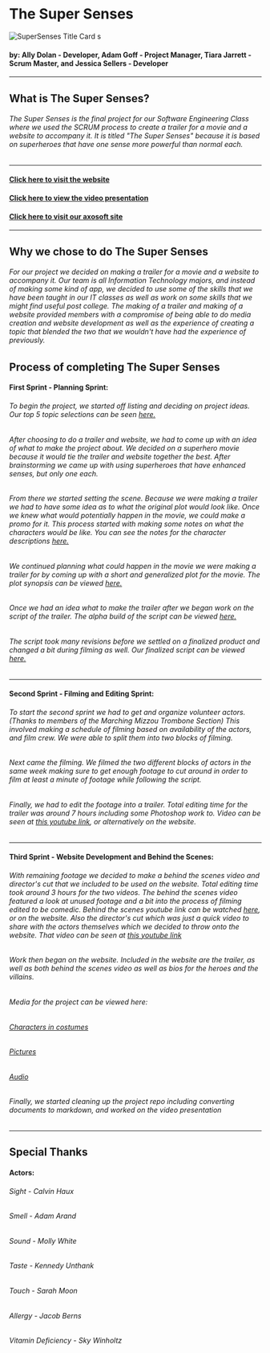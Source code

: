 # The Super Senses

![SuperSenses Title Card](SuperTitle.png)
s
#### by: Ally Dolan - Developer, Adam Goff - Project Manager, Tiara Jarrett - Scrum Master, and Jessica Sellers - Developer
---

## What is The Super Senses?

###### The Super Senses is the final project for our Software Engineering Class where we used the SCRUM process to create a trailer for a movie and a website to accompany it. It is titled "The Super Senses" because it is based on superheroes that have one sense more powerful than normal each.
---

#### [Click here to visit the website](http://ec2-54-91-111-24.compute-1.amazonaws.com/SuperSenses/supersenses.html)

#### [Click here to view the video presentation]()

#### [Click here to visit our axosoft site](https://tjk9b.axosoft.com/?version=full)
---

## Why we chose to do The Super Senses

###### For our project we decided on making a trailer for a movie and a website to accompany it. Our team is all Information Technology majors, and instead of making some kind of app, we decided to use some of the skills that we have been taught in our IT classes as well as work on some skills that we might find useful post college. The making of a trailer and making of a website provided members with a compromise of being able to do media creation and website development as well as the experience of creating a topic that blended the two that we wouldn't have had the experience of previously.

## Process of completing The Super Senses

#### First Sprint - Planning Sprint:

###### To begin the project, we started off listing and deciding on project ideas. Our top 5 topic selections can be seen [here.](ideas.md) 

###### After choosing to do a trailer and website, we had to come up with an idea of what to make the project about. We decided on a superhero movie because it would tie the trailer and website together the best. After brainstorming we came up with using superheroes that have enhanced senses, but only one each.

###### From there we started setting the scene. Because we were making a trailer we had to have some idea as to what the original plot would look like. Once we knew what would potentially happen in the movie, we could make a promo for it. This process started with making some notes on what the characters would be like. You can see the notes for the character descriptions [here.](charactersDescription.md)

###### We continued planning what could happen in the movie we were making a trailer for by coming up with a short and generalized plot for the movie. The plot synopsis can be viewed [here.](plotLine.md)

###### Once we had an idea what to make the trailer after we began work on the script of the trailer. The alpha build of the script can be viewed [here.](InitialScript.md)

###### The script took many revisions before we settled on a finalized product and changed a bit during filming as well. Our finalized script can be viewed [here.](FinalScript.md)

---

#### Second Sprint - Filming and Editing Sprint:

###### To start the second sprint we had to get and organize volunteer actors. (Thanks to members of the Marching Mizzou Trombone Section) This involved making a schedule of filming based on availability of the actors, and film crew. We were able to split them into two blocks of filming.

###### Next came the filming. We filmed the two different blocks of actors in the same week making sure to get enough footage to cut around in order to film at least a minute of footage while following the script.

###### Finally, we had to edit the footage into a trailer. Total editing time for the trailer was around 7 hours including some Photoshop work to. Video can be seen at [this youtube link](https://www.youtube.com/watch?v=eR3EEEJBTiI), or alternatively on the website.

---

#### Third Sprint - Website Development and Behind the Scenes:

###### With remaining footage we decided to make a behind the scenes video and director's cut that we included to be used on the website. Total editing time took around 3 hours for the two videos. The behind the scenes video featured a look at unused footage and a bit into the process of filming edited to be comedic. Behind the scenes youtube link can be watched [here](https://www.youtube.com/watch?v=9L1cMk3g_a8), or on the website. Also the director's cut which was just a quick video to share with the actors themselves which we decided to throw onto the website. That video can be seen at [this youtube link](https://www.youtube.com/watch?v=PeIQsFkPAVA)

###### Work then began on the website. Included in the website are the trailer, as well as both behind the scenes video as well as bios for the heroes and the villains.

###### Media for the project can be viewed here:

###### [Characters in costumes](CharacterCostumes)

###### [Pictures](Pictures)

###### [Audio](soundsAndMusic)

###### Finally, we started cleaning up the project repo including converting documents to markdown, and worked on the video presentation

---

## Special Thanks

#### Actors:

###### Sight - Calvin Haux
###### Smell - Adam Arand
###### Sound - Molly White
###### Taste - Kennedy Unthank
###### Touch - Sarah Moon
###### Allergy - Jacob Berns
###### Vitamin Deficiency - Sky Winholtz

